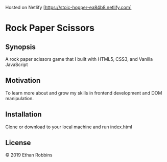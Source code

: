 
Hosted on Netlify [https://stoic-hopper-ea84b8.netlify.com]

# Rock Paper Scissors
## Synopsis

A rock paper scissors game that  I  built with HTML5, CSS3, and Vanilla JavaScript

## Motivation

To learn more about and grow my skills in frontend development and DOM manipulation. 

## Installation

Clone or download to your local machine and run index.html


## License

&copy; 2019 Ethan Robbins
